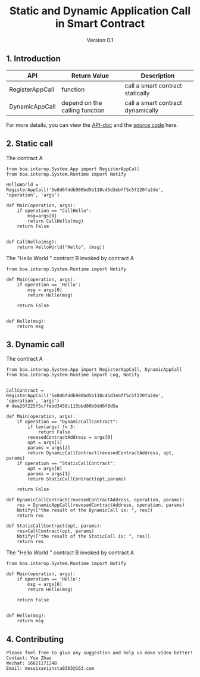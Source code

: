 <h1 align="center">Static and Dynamic Application Call in Smart Contract</h1>
<p align="center" class="version">Version 0.1</p>

## 1. Introduction

| API                          | Return Value  | Description                                       |
| ---------------------------- | ---- | ---------------------------------------- |
| RegisterAppCall | function |  call a smart contract statically |
|DynamicAppCall | depend on the calling function |call a smart contract dynamically |

For more details, you can view the [API-doc](http://dev-docs.ont.io/#/docs-en/DeveloperGuide/smartcontract/05-sc-api) and the [source code](https://github.com/ontio/ontology-python-compiler) here.

## 2. Static call

The contract A

```
from boa.interop.System.App import RegisterAppCall
from boa.interop.System.Runtime import Notify

HelloWorld = RegisterAppCall('5e8d6fddb980bd5b118c45d3ebff5c5f220fa2de', 'operation', 'args')

def Main(operation, args):
    if operation == "CallHello":
        msg=args[0]
        return CallHello(msg)
    return False


def CallHello(msg):
    return HelloWorld("Hello", [msg])
```

The "Hello World " contract B invoked by contract A

```
from boa.interop.System.Runtime import Notify

def Main(operation, args):
    if operation == 'Hello':
        msg = args[0]
        return Hello(msg)

    return False


def Hello(msg):
    return msg
```

## 3. Dynamic call

The contract A

```
from boa.interop.System.App import RegisterAppCall, DynamicAppCall
from boa.interop.System.Runtime import Log, Notify


CallContract = RegisterAppCall('5e8d6fddb980bd5b118c45d3ebff5c5f220fa2de', 'operation', 'args')
# dea20f225f5cffebd3458c115bbd80b9dd6f8d5e

def Main(operation, args):
    if operation == "DynamicCallContract":
        if len(args) != 3:
            return False
        revesedContractAddress = args[0]
        opt = args[1]
        params = args[2]
        return DynamicCallContract(revesedContractAddress, opt, params)
    if operation == "StaticCallContract":
        opt = args[0]
        params = args[1]
        return StaticCallContract(opt,params)

    return False

def DynamicCallContract(revesedContractAddress, operation, params):
    res = DynamicAppCall(revesedContractAddress, operation, params)
    Notify(["the result of the DynamicCall is: ", res])
    return res

def StaticCallContract(opt, params):
    res=CallContract(opt, params)
    Notify(["the result of the StaticCall is: ", res])
    return res
```

The "Hello World " contract B invoked by contract A

```
from boa.interop.System.Runtime import Notify

def Main(operation, args):
    if operation == 'Hello':
        msg = args[0]
        return Hello(msg)

    return False


def Hello(msg):
    return msg
```

## 4. Contributing 

```
Please feel free to give any suggestion and help us make video better!
Contact: Yue Zhao 
Wechat: 16621171248
Email: messixaviinsta0303@163.com
```
